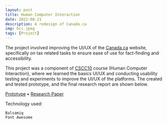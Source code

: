 ```yaml
---
layout: post
title: Human Computer Interaction
date: 2022-08-21
description: A redesign of Canada.ca
img: hci.jpeg
tags: [Project]
---
```


The project involved improving the UI/UX of the [Canada.ca] website, specifically on tax related tasks to ensure ease of use for fact-finding and accessibility.

This project was a component of [CSCC10] course (Human Computer Interaction), where we learned the basics UI/UX and conducting usability testing and experiments to improve the UI/UX of the platforms. The created and tested prototype, and the final research report are shown below.

[Prototype] &#8226; [Research Paper]

Technology used:

```
Balsamiq
Font Awesome
```

[canada.ca]: https://www.canada.ca/en.html
[cscc10]: https://utsc.calendar.utoronto.ca/course/cscc10h3
[prototype]: https://drive.google.com/file/d/1TFbnYl9CeVeGN0HWJz0G_RFyBXQROaEc/view?usp=sharing
[research paper]: https://docs.google.com/document/d/1WWOwEP-bvkVt0_LQTETAbBbGMxfIm3gcjsJsli3ia6k/edit?usp=sharing
